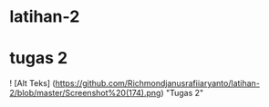 # latihan-2
# tugas 2
! [Alt Teks] (https://github.com/Richmondjanusrafiiaryanto/latihan-2/blob/master/Screenshot%20(174).png) "Tugas 2"
